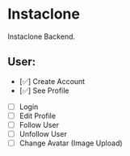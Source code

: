 # Instaclone

Instaclone Backend.

## User:

- [✅] Create Account
- [✅] See Profile
- [ ] Login
- [ ] Edit Profile
- [ ] Follow User
- [ ] Unfollow User
- [ ] Change Avatar (Image Upload)